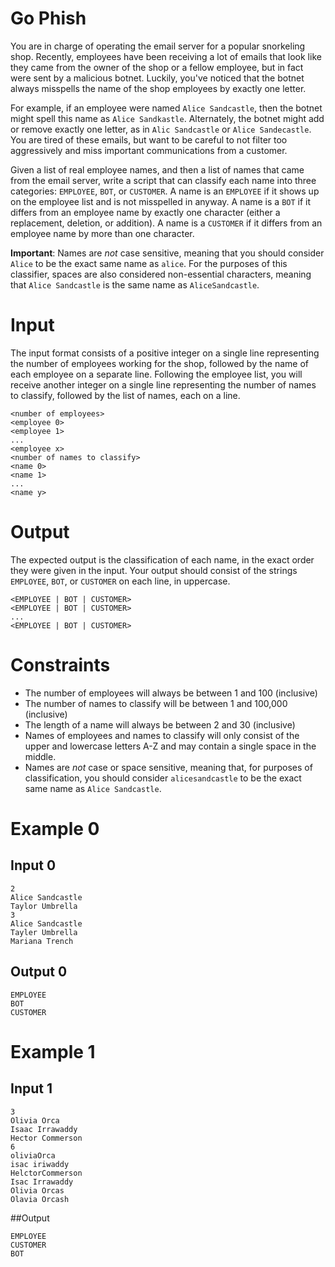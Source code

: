 # Go Phish

You are in charge of operating the email server for a popular snorkeling shop.
Recently, employees have been receiving a lot of emails that look like they came from the owner of the shop or a fellow employee, but in fact were sent by a malicious botnet.
Luckily, you've noticed that the botnet always misspells the name of the shop employees by exactly one letter.

For example, if an employee were named `Alice Sandcastle`, then the botnet might spell this name as `Alice Sandkastle`. Alternately, the botnet might add or remove exactly one letter, as in `Alic Sandcastle` or `Alice Sandecastle`.
You are tired of these emails, but want to be careful to not filter too aggressively and miss important communications from a customer.

Given a list of real employee names, and then a list of names that came from the email server, write a script that can classify each name into three categories: `EMPLOYEE`, `BOT`, or `CUSTOMER`.
A name is an `EMPLOYEE` if it shows up on the employee list and is not misspelled in anyway.
A name is a `BOT` if it differs from an employee name by exactly one character (either a replacement, deletion, or addition).
A name is a `CUSTOMER` if it differs from an employee name by more than one character.

**Important**: Names are _not_ case sensitive, meaning that you should consider `Alice` to be the exact same name as `alice`. For the purposes of this classifier, spaces are also considered non-essential characters, meaning that `Alice Sandcastle` is the same name as `AliceSandcastle`.


# Input
The input format consists of a positive integer on a single line representing the number of employees working for the shop, followed by the name of each employee on a separate line.
Following the employee list, you will receive another integer on a single line representing the number of names to classify, followed by the list of names, each on a line.
```
<number of employees>
<employee 0>
<employee 1>
...
<employee x>
<number of names to classify>
<name 0>
<name 1>
...
<name y>
```

# Output
The expected output is the classification of each name, in the exact order they were given in the input. Your output should consist of the strings `EMPLOYEE`, `BOT`, or `CUSTOMER` on each line, in uppercase.
```
<EMPLOYEE | BOT | CUSTOMER>
<EMPLOYEE | BOT | CUSTOMER>
...
<EMPLOYEE | BOT | CUSTOMER>
```

# Constraints
* The number of employees will always be between 1 and 100 (inclusive)
* The number of names to classify will be between 1 and 100,000 (inclusive)
* The length of a name will always be between 2 and 30 (inclusive)
* Names of employees and names to classify will only consist of the upper and lowercase letters A-Z and may contain a single space in the middle.
* Names are *not* case or space sensitive, meaning that, for purposes of classification, you should consider `alicesandcastle` to be the exact same name as `Alice Sandcastle`.


# Example 0
## Input 0
```
2
Alice Sandcastle
Taylor Umbrella
3
Alice Sandcastle
Tayler Umbrella
Mariana Trench
```
## Output 0
```
EMPLOYEE
BOT
CUSTOMER
```
# Example 1
## Input 1
```
3
Olivia Orca
Isaac Irrawaddy
Hector Commerson
6
oliviaOrca
isac iriwaddy
HelctorCommerson
Isac Irrawaddy
Olivia Orcas
Olavia Orcash
```
##Output
```
EMPLOYEE
CUSTOMER
BOT
```


